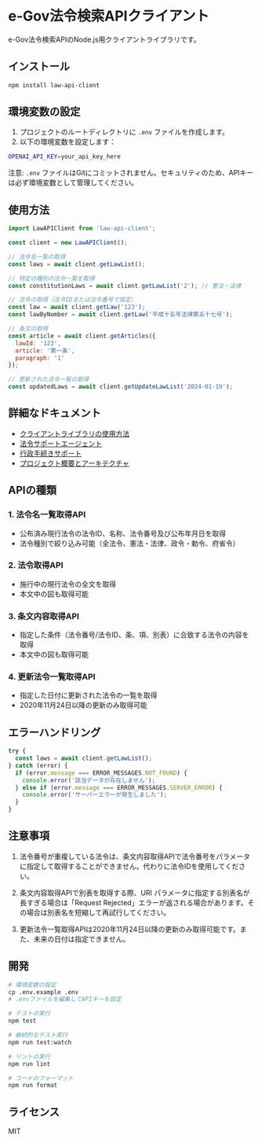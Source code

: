 # e-Gov法令検索APIクライアント

e-Gov法令検索APIのNode.js用クライアントライブラリです。

## インストール

```bash
npm install law-api-client
```

## 環境変数の設定

1. プロジェクトのルートディレクトリに `.env` ファイルを作成します。
2. 以下の環境変数を設定します：

```bash
OPENAI_API_KEY=your_api_key_here
```

注意: `.env` ファイルはGitにコミットされません。セキュリティのため、APIキーは必ず環境変数として管理してください。

## 使用方法

```javascript
import LawAPIClient from 'law-api-client';

const client = new LawAPIClient();

// 法令名一覧の取得
const laws = await client.getLawList();

// 特定の種別の法令一覧を取得
const constitutionLaws = await client.getLawList('2'); // 憲法・法律

// 法令の取得（法令IDまたは法令番号で指定）
const law = await client.getLaw('123');
const lawByNumber = await client.getLaw('平成十五年法律第五十七号');

// 条文の取得
const article = await client.getArticles({
  lawId: '123',
  article: '第一条',
  paragraph: '1'
});

// 更新された法令一覧の取得
const updatedLaws = await client.getUpdateLawList('2024-01-19');
```

## 詳細なドキュメント

- [クライアントライブラリの使用方法](docs/client.md)
- [法令サポートエージェント](docs/agent.md)
- [行政手続きサポート](docs/administrativeSupport.md)
- [プロジェクト概要とアーキテクチャ](docs/README.md)

## APIの種類

### 1. 法令名一覧取得API
- 公布済み現行法令の法令ID、名称、法令番号及び公布年月日を取得
- 法令種別で絞り込み可能（全法令、憲法・法律、政令・勅令、府省令）

### 2. 法令取得API
- 施行中の現行法令の全文を取得
- 本文中の図も取得可能

### 3. 条文内容取得API
- 指定した条件（法令番号/法令ID、条、項、別表）に合致する法令の内容を取得
- 本文中の図も取得可能

### 4. 更新法令一覧取得API
- 指定した日付に更新された法令の一覧を取得
- 2020年11月24日以降の更新のみ取得可能

## エラーハンドリング

```javascript
try {
  const laws = await client.getLawList();
} catch (error) {
  if (error.message === ERROR_MESSAGES.NOT_FOUND) {
    console.error('該当データが存在しません');
  } else if (error.message === ERROR_MESSAGES.SERVER_ERROR) {
    console.error('サーバーエラーが発生しました');
  }
}
```

## 注意事項

1. 法令番号が重複している法令は、条文内容取得APIで法令番号をパラメータに指定して取得することができません。代わりに法令IDを使用してください。

2. 条文内容取得APIで別表を取得する際、URI パラメータに指定する別表名が長すぎる場合は「Request Rejected」エラーが返される場合があります。その場合は別表名を短縮して再試行してください。

3. 更新法令一覧取得APIは2020年11月24日以降の更新のみ取得可能です。また、未来の日付は指定できません。

## 開発

```bash
# 環境変数の設定
cp .env.example .env
# .envファイルを編集してAPIキーを設定

# テストの実行
npm test

# 継続的なテスト実行
npm run test:watch

# リントの実行
npm run lint

# コードのフォーマット
npm run format
```

## ライセンス

MIT
